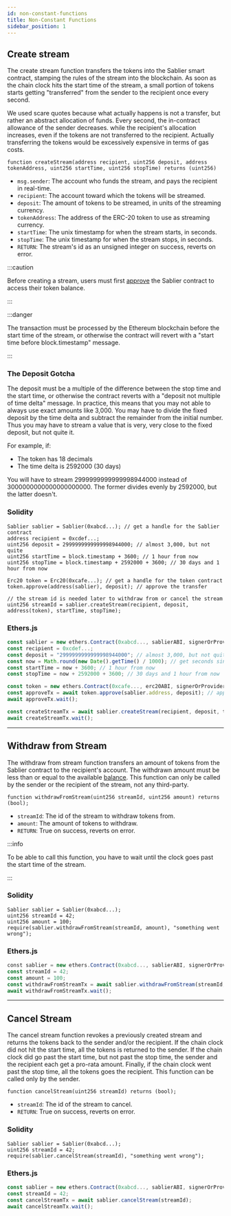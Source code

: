 ```yaml
---
id: non-constant-functions
title: Non-Constant Functions
sidebar_position: 1
---
```


## Create stream

The create stream function transfers the tokens into the Sablier smart contract, stamping the rules of the stream into
the blockchain. As soon as the chain clock hits the start time of the stream, a small portion of tokens starts getting
"transferred" from the sender to the recipient once every second.

We used scare quotes because what actually happens is not a transfer, but rather an abstract allocation of funds. Every
second, the in-contract allowance of the sender decreases. while the recipient's allocation increases, even if the
tokens are not transferred to the recipient. Actually transferring the tokens would be excessively expensive in terms of
gas costs.

```solidity
function createStream(address recipient, uint256 deposit, address tokenAddress, uint256 startTime, uint256 stopTime) returns (uint256)
```

- `msg.sender`: The account who funds the stream, and pays the recipient in real-time.
- `recipient`: The account toward which the tokens will be streamed.
- `deposit`: The amount of tokens to be streamed, in units of the streaming currency.
- `tokenAddress`: The address of the ERC-20 token to use as streaming currency.
- `startTime`: The unix timestamp for when the stream starts, in seconds.
- `stopTime`: The unix timestamp for when the stream stops, in seconds.
- `RETURN`: The stream's id as an unsigned integer on success, reverts on error.

:::caution

Before creating a stream, users must first [approve](https://eips.ethereum.org/EIPS/eip-20#approve) the Sablier contract
to access their token balance.

:::

:::danger

The transaction must be processed by the Ethereum blockchain before the start time of the stream, or otherwise the
contract will revert with a "start time before block.timestamp" message.

:::

### The Deposit Gotcha

The deposit must be a multiple of the difference between the stop time and the start time, or otherwise the contract
reverts with a "deposit not multiple of time delta" message. In practice, this means that you may not able to always use
exact amounts like 3,000. You may have to divide the fixed deposit by the time delta and subtract the remainder from the
initial number. Thus you may have to stream a value that is very, very close to the fixed deposit, but not quite it.

For example, if:

- The token has 18 decimals
- The time delta is 2592000 (30 days)

You will have to stream 2999999999999998944000 instead of 3000000000000000000000. The former divides evenly by 2592000,
but the latter doesn't.

### Solidity

```solidity
Sablier sablier = Sablier(0xabcd...); // get a handle for the Sablier contract
address recipient = 0xcdef...;
uint256 deposit = 2999999999999998944000; // almost 3,000, but not quite
uint256 startTime = block.timestamp + 3600; // 1 hour from now
uint256 stopTime = block.timestamp + 2592000 + 3600; // 30 days and 1 hour from now

Erc20 token = Erc20(0xcafe...); // get a handle for the token contract
token.approve(address(sablier), deposit); // approve the transfer

// the stream id is needed later to withdraw from or cancel the stream
uint256 streamId = sablier.createStream(recipient, deposit, address(token), startTime, stopTime);
```

### Ethers.js

```javascript
const sablier = new ethers.Contract(0xabcd..., sablierABI, signerOrProvider); // get a handle for the Sablier contract
const recipient = 0xcdef...;
const deposit = "2999999999999998944000"; // almost 3,000, but not quite
const now = Math.round(new Date().getTime() / 1000); // get seconds since unix epoch
const startTime = now + 3600; // 1 hour from now
const stopTime = now + 2592000 + 3600; // 30 days and 1 hour from now

const token = new ethers.Contract(0xcafe..., erc20ABI, signerOrProvider); // get a handle for the token contract
const approveTx = await token.approve(sablier.address, deposit); // approve the transfer
await approveTx.wait();

const createStreamTx = await sablier.createStream(recipient, deposit, token.address, startTime, stopTime);
await createStreamTx.wait();
```

---

## Withdraw from Stream

The withdraw from stream function transfers an amount of tokens from the Sablier contract to the recipient's account.
The withdrawn amount must be less than or equal to the available [balance](./constant-functions#balance-of). This
function can only be called by the sender or the recipient of the stream, not any third-party.

```solidity
function withdrawFromStream(uint256 streamId, uint256 amount) returns (bool);
```

- `streamId`: The id of the stream to withdraw tokens from.
- `amount`: The amount of tokens to withdraw.
- `RETURN`: True on success, reverts on error.

:::info

To be able to call this function, you have to wait until the clock goes past the start time of the stream.

:::

### Solidity

```solidity
Sablier sablier = Sablier(0xabcd...);
uint256 streamId = 42;
uint256 amount = 100;
require(sablier.withdrawFromStream(streamId, amount), "something went wrong");‌
```

### Ethers.js

```javascript
‌const sablier = new ethers.Contract(0xabcd..., sablierABI, signerOrProvider);
const streamId = 42;
const amount = 100;
const withdrawFromStreamTx = await sablier.withdrawFromStream(streamId, amount);
await withdrawFromStreamTx.wait();
```

---

## Cancel Stream

The cancel stream function revokes a previously created stream and returns the tokens back to the sender and/or the
recipient. If the chain clock did not hit the start time, all the tokens is returned to the sender. If the chain clock
did go past the start time, but not past the stop time, the sender and the recipient each get a pro-rata amount.
Finally, if the chain clock went past the stop time, all the tokens goes the recipient. This function can be called only
by the sender.

```solidity
function cancelStream(uint256 streamId) returns (bool);
```

- `streamId`: The id of the stream to cancel.
- `RETURN`: True on success, reverts on error.

### Solidity

```solidity
Sablier sablier = Sablier(0xabcd...);
uint256 streamId = 42;
require(sablier.cancelStream(streamId), "something went wrong");
```

### Ethers.js

```javascript
const sablier = new ethers.Contract(0xabcd..., sablierABI, signerOrProvider);
const streamId = 42;
const cancelStreamTx = await sablier.cancelStream(streamId);
await cancelStreamTx.wait();
```
